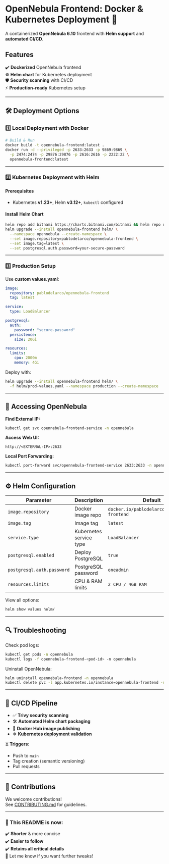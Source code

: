 # **OpenNebula Frontend: Docker & Kubernetes Deployment 🚀**

A containerized **OpenNebula 6.10** frontend with **Helm support** and **automated CI/CD**.

## **Features**
✔️ **Dockerized** OpenNebula frontend  
☸️ **Helm chart** for Kubernetes deployment  
🛡️ **Security scanning** with CI/CD  
⚡ **Production-ready** Kubernetes setup  

---

## **🛠 Deployment Options**

### **1️⃣ Local Deployment with Docker**
```bash
# Build & Run
docker build -t opennebula-frontend:latest .
docker run -d --privileged -p 2633:2633 -p 9869:9869 \
  -p 2474:2474 -p 29876:29876 -p 2616:2616 -p 2222:22 \
  opennebula-frontend:latest
```

---

### **2️⃣ Kubernetes Deployment with Helm**
#### **Prerequisites**
- Kubernetes **v1.23+**, Helm **v3.12+**, `kubectl` configured

#### **Install Helm Chart**
```bash
helm repo add bitnami https://charts.bitnami.com/bitnami && helm repo update
helm upgrade --install opennebula-frontend helm/ \
  --namespace opennebula --create-namespace \
  --set image.repository=pablodelarco/opennebula-frontend \
  --set image.tag=latest \
  --set postgresql.auth.password=your-secure-password
```

---

### **3️⃣ Production Setup**
Use **custom values.yaml**:
```yaml
image:
  repository: pablodelarco/opennebula-frontend
  tag: latest

service:
  type: LoadBalancer

postgresql:
  auth:
    password: "secure-password"
  persistence:
    size: 20Gi

resources:
  limits:
    cpu: 2000m
    memory: 4Gi
```
Deploy with:
```bash
helm upgrade --install opennebula-frontend helm/ \
  -f helm/prod-values.yaml --namespace production --create-namespace
```

---

## **🔗 Accessing OpenNebula**
**Find External IP:**
```bash
kubectl get svc opennebula-frontend-service -n opennebula
```
**Access Web UI:**
```
http://<EXTERNAL-IP>:2633
```
**Local Port Forwarding:**
```bash
kubectl port-forward svc/opennebula-frontend-service 2633:2633 -n opennebula
```

---

## **⚙️ Helm Configuration**
| Parameter | Description | Default |
|-----------|-------------|---------|
| `image.repository` | Docker image repo | `docker.io/pablodelarco/opennebula-frontend` |
| `image.tag` | Image tag | `latest` |
| `service.type` | Kubernetes service type | `LoadBalancer` |
| `postgresql.enabled` | Deploy PostgreSQL | `true` |
| `postgresql.auth.password` | PostgreSQL password | `oneadmin` |
| `resources.limits` | CPU & RAM limits | `2 CPU / 4GB RAM` |

View all options:
```bash
helm show values helm/
```

---

## **🔍 Troubleshooting**
Check pod logs:
```bash
kubectl get pods -n opennebula
kubectl logs -f opennebula-frontend-<pod-id> -n opennebula
```
Uninstall OpenNebula:
```bash
helm uninstall opennebula-frontend -n opennebula
kubectl delete pvc -l app.kubernetes.io/instance=opennebula-frontend -n opennebula
```

---

## **🔄 CI/CD Pipeline**
- ✅ **Trivy security scanning**
- 🛠 **Automated Helm chart packaging**
- 🐳 **Docker Hub image publishing**
- ☸️ **Kubernetes deployment validation**

⏳ **Triggers**:
- Push to `main`
- Tag creation (semantic versioning)
- Pull requests

---

## **👥 Contributions**
We welcome contributions!  
See [CONTRIBUTING.md](CONTRIBUTING.md) for guidelines.

---

### **🚀 This README is now:**
✔️ **Shorter** & more concise  
✔️ **Easier to follow**  
✔️ **Retains all critical details**  
🚀 Let me know if you want further tweaks!
